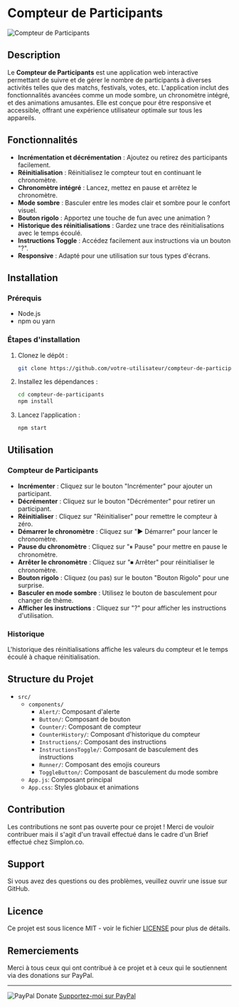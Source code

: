 # Compteur de Participants

![Compteur de Participants](https://user-images.githubusercontent.com/000000/00000000-0000-0000-0000-000000000000.png)

## Description

Le **Compteur de Participants** est une application web interactive permettant de suivre et de gérer le nombre de participants à diverses activités telles que des matchs, festivals, votes, etc. L'application inclut des fonctionnalités avancées comme un mode sombre, un chronomètre intégré, et des animations amusantes. Elle est conçue pour être responsive et accessible, offrant une expérience utilisateur optimale sur tous les appareils.

## Fonctionnalités

- **Incrémentation et décrémentation** : Ajoutez ou retirez des participants facilement.
- **Réinitialisation** : Réinitialisez le compteur tout en continuant le chronomètre.
- **Chronomètre intégré** : Lancez, mettez en pause et arrêtez le chronomètre.
- **Mode sombre** : Basculer entre les modes clair et sombre pour le confort visuel.
- **Bouton rigolo** : Apportez une touche de fun avec une animation ?
- **Historique des réinitialisations** : Gardez une trace des réinitialisations avec le temps écoulé.
- **Instructions Toggle** : Accédez facilement aux instructions via un bouton "?".
- **Responsive** : Adapté pour une utilisation sur tous types d'écrans.

## Installation

### Prérequis

- Node.js
- npm ou yarn

### Étapes d'installation

1. Clonez le dépôt :
    ```sh
    git clone https://github.com/votre-utilisateur/compteur-de-participants.git
    ```

2. Installez les dépendances :
    ```sh
    cd compteur-de-participants
    npm install
    ```

3. Lancez l'application :
    ```sh
    npm start
    ```

## Utilisation

### Compteur de Participants

- **Incrémenter** : Cliquez sur le bouton "Incrémenter" pour ajouter un participant.
- **Décrémenter** : Cliquez sur le bouton "Décrémenter" pour retirer un participant.
- **Réinitialiser** : Cliquez sur "Réinitialiser" pour remettre le compteur à zéro.
- **Démarrer le chronomètre** : Cliquez sur "▶️ Démarrer" pour lancer le chronomètre.
- **Pause du chronomètre** : Cliquez sur "⏸ Pause" pour mettre en pause le chronomètre.
- **Arrêter le chronomètre** : Cliquez sur "⏹ Arrêter" pour réinitialiser le chronomètre.
- **Bouton rigolo** : Cliquez (ou pas) sur le bouton "Bouton Rigolo" pour une surprise.
- **Basculer en mode sombre** : Utilisez le bouton de basculement pour changer de thème.
- **Afficher les instructions** : Cliquez sur "?" pour afficher les instructions d'utilisation.

### Historique

L'historique des réinitialisations affiche les valeurs du compteur et le temps écoulé à chaque réinitialisation.

## Structure du Projet

- `src/`
  - `components/`
    - `Alert/`: Composant d'alerte
    - `Button/`: Composant de bouton
    - `Counter/`: Composant de compteur
    - `CounterHistory/`: Composant d'historique du compteur
    - `Instructions/`: Composant des instructions
    - `InstructionsToggle/`: Composant de basculement des instructions
    - `Runner/`: Composant des emojis coureurs
    - `ToggleButton/`: Composant de basculement du mode sombre
  - `App.js`: Composant principal
  - `App.css`: Styles globaux et animations 

## Contribution

Les contributions ne sont pas ouverte pour ce projet ! Merci de vouloir contribuer mais il s'agit d'un travail effectué dans le cadre d'un Brief effectué chez Simplon.co.


## Support

Si vous avez des questions ou des problèmes, veuillez ouvrir une issue sur GitHub.

## Licence

Ce projet est sous licence MIT - voir le fichier [LICENSE](LICENSE) pour plus de détails.

## Remerciements

Merci à tous ceux qui ont contribué à ce projet et à ceux qui le soutiennent via des donations sur PayPal.

---

![PayPal Donate](https://www.paypalobjects.com/webstatic/en_US/i/buttons/PP_logo_h_150x38.png)
[Supportez-moi sur PayPal](https://paypal.me/VolkWebCo?country.x=FR&locale.x=fr_FR)

